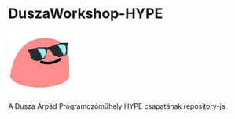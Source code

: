 # DuszaWorkshop-HYPE
![Hype logo](/Images/hype_cool.gif)

A Dusza Árpád Programozóműhely HYPE csapatának repository-ja.